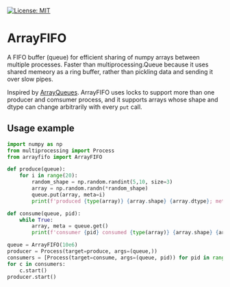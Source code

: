 [![License: MIT](https://img.shields.io/badge/License-MIT-yellow.svg)](https://opensource.org/licenses/MIT)

# ArrayFIFO

A FIFO buffer (queue) for efficient sharing of numpy arrays between multiple processes. Faster than multiprocessing.Queue because it uses shared memeory as a ring buffer, rather than pickling data and sending it over slow pipes.

Inspired by [ArrayQueues](https://github.com/portugueslab/arrayqueues). ArrayFIFO uses locks to support more than one producer and comsumer process, and it supports arrays whose shape and dtype can change arbitrarily with every `put` call.

## Usage example
```python
import numpy as np
from multiprocessing import Process
from arrayfifo import ArrayFIFO

def produce(queue):
    for i in range(20):
        random_shape = np.random.randint(5,10, size=3)
        array = np.random.randn(*random_shape)
        queue.put(array, meta=i)
        print(f'produced {type(array)} {array.shape} {array.dtype}; meta: {i}; hash: {hash(array.tobytes())}\n')

def consume(queue, pid):
    while True:
        array, meta = queue.get()
        print(f'consumer {pid} consumed {type(array)} {array.shape} {array.dtype}; meta: {meta}; hash: {hash(array.tobytes())}\n')

queue = ArrayFIFO(10e6)
producer = Process(target=produce, args=(queue,))
consumers = [Process(target=consume, args=(queue, pid)) for pid in range(3)]
for c in consumers:
    c.start()
producer.start()
```
